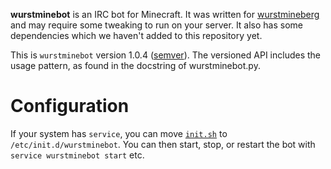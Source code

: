 **wurstminebot** is an IRC bot for Minecraft. It was written for [wurstmineberg](http://wurstmineberg.de/) and may require some tweaking to run on your server. It also has some dependencies which we haven't added to this repository yet.

This is `wurstminebot` version 1.0.4 ([semver](http://semver.org/)). The versioned API includes the usage pattern, as found in the docstring of wurstminebot.py.

Configuration
=============

If your system has `service`, you can move [`init.sh`](init.sh) to `/etc/init.d/wurstminebot`. You can then start, stop, or restart the bot with `service wurstminebot start` etc.
